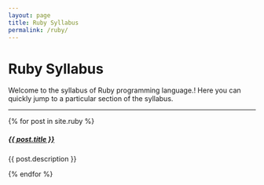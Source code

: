```yaml
---
layout: page
title: Ruby Syllabus
permalink: /ruby/
---
```


# Ruby Syllabus

Welcome to the syllabus of Ruby programming language.! Here you can quickly jump to a
particular section of the syllabus.

<div class="section-index">
    <hr class="panel-line">
    {% for post in site.ruby  %}
    <div class="entry">
    <h5><a href="{{ post.url | prepend: site.baseurl }}">{{ post.title }}</a></h5>
    <p>{{ post.description }}</p>
    </div>{% endfor %}
</div>

